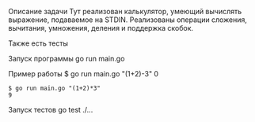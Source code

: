 Описание задачи
Тут реализован калькулятор, умеющий вычислять выражение, подаваемое на STDIN.
Реализованы операции сложения, вычитания, умножения, деления и поддержка скобок.

Также есть тесты

Запуск программы 
    go run main.go <expression>

Пример работы
    $ go run main.go "(1+2)-3"
    0

    $ go run main.go "(1+2)*3"
    9

Запуск тестов 
    go test ./...
